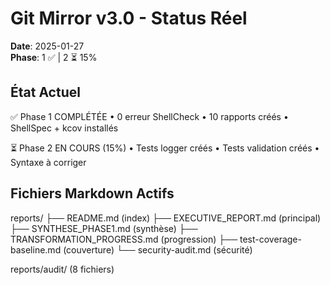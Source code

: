 # Git Mirror v3.0 - Status Réel

**Date**: 2025-01-27  
**Phase**: 1 ✅ | 2 ⏳ 15%

## État Actuel

✅ Phase 1 COMPLÉTÉE
  • 0 erreur ShellCheck
  • 10 rapports créés
  • ShellSpec + kcov installés
  
⏳ Phase 2 EN COURS (15%)
  • Tests logger créés
  • Tests validation créés
  • Syntaxe à corriger

## Fichiers Markdown Actifs

reports/
├── README.md (index)
├── EXECUTIVE_REPORT.md (principal)
├── SYNTHESE_PHASE1.md (synthèse)
├── TRANSFORMATION_PROGRESS.md (progression)
├── test-coverage-baseline.md (couverture)
└── security-audit.md (sécurité)

reports/audit/ (8 fichiers)
